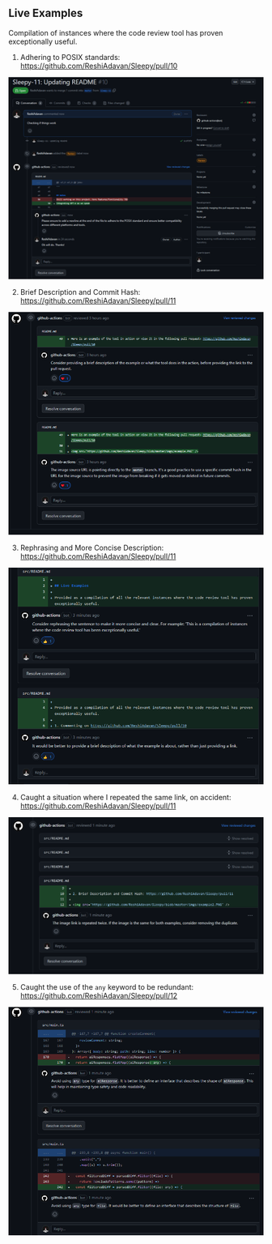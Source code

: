 
## Live Examples

Compilation of instances where the code review tool has proven exceptionally useful.

1. Adhering to POSIX standards: https://github.com/ReshiAdavan/Sleepy/pull/10

<img src="https://github.com/ReshiAdavan/Sleepy/blob/master/imgs/example.PNG" />

2. Brief Description and Commit Hash: https://github.com/ReshiAdavan/Sleepy/pull/11

<img src="https://github.com/ReshiAdavan/Sleepy/blob/master/imgs/example2.PNG" />

3. Rephrasing and More Concise Description: https://github.com/ReshiAdavan/Sleepy/pull/11

<img src="https://github.com/ReshiAdavan/Sleepy/blob/master/imgs/example3.PNG" />

4. Caught a situation where I repeated the same link, on accident: https://github.com/ReshiAdavan/Sleepy/pull/11

<img src="https://github.com/ReshiAdavan/Sleepy/blob/master/imgs/example4.PNG" />

5. Caught the use of the ```any``` keyword to be redundant: https://github.com/ReshiAdavan/Sleepy/pull/12

<img src="https://github.com/ReshiAdavan/Sleepy/blob/master/imgs/example5.PNG" />
